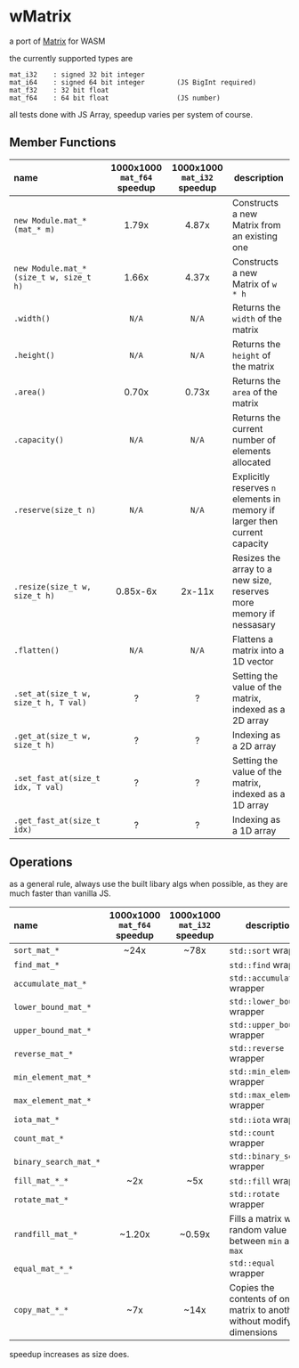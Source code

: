# wMatrix
a port of [Matrix](https://github.com/EntireTwix/Matrix) for WASM

the currently supported types are 
```
mat_i32    : signed 32 bit integer
mat_i64    : signed 64 bit integer        (JS BigInt required)
mat_f32    : 32 bit float
mat_f64    : 64 bit float                 (JS number)
```

all tests done with JS Array, speedup varies per system of course.
## Member Functions
| name                                   | 1000x1000 `mat_f64` speedup | 1000x1000 `mat_i32` speedup | description                                                                |
| :------------------------------------- | :-------------------------: | :-------------------------: | -------------------------------------------------------------------------- |
| `new Module.mat_*(mat_* m)`            |            1.79x            |            4.87x            | Constructs a new Matrix from an existing one                               |
| `new Module.mat_*(size_t w, size_t h)` |            1.66x            |            4.37x            | Constructs a new Matrix of `w * h`                                         |
| `.width()`                             |            `N/A`            |            `N/A`            | Returns the `width` of the matrix                                          |
| `.height()`                            |            `N/A`            |            `N/A`            | Returns the `height` of the matrix                                         |
| `.area()`                              |            0.70x            |            0.73x            | Returns the `area` of the matrix                                           |
| `.capacity()`                          |            `N/A`            |            `N/A`            | Returns the current number of elements allocated                           |
| `.reserve(size_t n)`                   |            `N/A`            |            `N/A`            | Explicitly reserves `n` elements in memory if larger then current capacity |
| `.resize(size_t w, size_t h)`          |          0.85x-6x           |           2x-11x            | Resizes the array to a new size, reserves more memory if nessasary         |
| `.flatten()`                           |            `N/A`            |            `N/A`            | Flattens a matrix into a 1D vector                                         |
| `.set_at(size_t w, size_t h, T val)`   |              ?              |              ?              | Setting the value of the matrix, indexed as a 2D array                     |
| `.get_at(size_t w, size_t h)`          |              ?              |              ?              | Indexing as a 2D array                                                     |
| `.set_fast_at(size_t idx, T val)`      |              ?              |              ?              | Setting the value of the matrix, indexed as a 1D array                     |
| `.get_fast_at(size_t idx)`             |              ?              |              ?              | Indexing as a 1D array                                                     |
 
 
## Operations
as a general rule, always use the built libary algs when possible, as they are much faster than vanilla JS.

| name                  | 1000x1000 `mat_f64` speedup | 1000x1000 `mat_i32` speedup | description                                                                |
| :-------------------- | :-------------------------: | :-------------------------: | -------------------------------------------------------------------------- |
| `sort_mat_*`          |            ~24x             |            ~78x             | `std::sort` wrapper                                                        |
| `find_mat_*`          |                             |                             | `std::find` wrapper                                                        |
| `accumulate_mat_*`    |                             |                             | `std::accumulate` wrapper                                                  |
| `lower_bound_mat_*`   |                             |                             | `std::lower_bound` wrapper                                                 |
| `upper_bound_mat_*`   |                             |                             | `std::upper_bound` wrapper                                                 |
| `reverse_mat_*`       |                             |                             | `std::reverse` wrapper                                                     |
| `min_element_mat_*`   |                             |                             | `std::min_element` wrapper                                                 |
| `max_element_mat_*`   |                             |                             | `std::max_element` wrapper                                                 |
| `iota_mat_*`          |                             |                             | `std::iota` wrapper                                                        |
| `count_mat_*`         |                             |                             | `std::count` wrapper                                                       |
| `binary_search_mat_*` |                             |                             | `std::binary_search` wrapper                                               |
| `fill_mat_*_*`        |             ~2x             |             ~5x             | `std::fill` wrapper                                                        |
| `rotate_mat_*`        |                             |                             | `std::rotate` wrapper                                                      |
| `randfill_mat_*`      |           ~1.20x            |           ~0.59x            | Fills a matrix with a random value between `min` and `max`                 |
| `equal_mat_*_*`       |                             |                             | `std::equal` wrapper                                                       |
| `copy_mat_*_*`        |             ~7x             |            ~14x             | Copies the contents of one matrix to another, without modifying dimensions |

speedup increases as size does.
